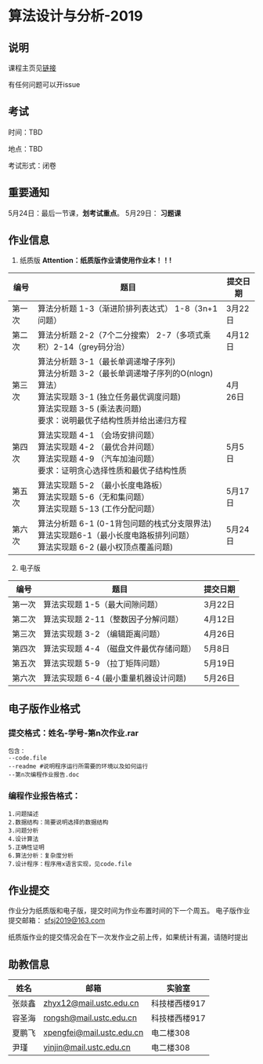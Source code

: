 # 算法设计与分析-2019

## 说明

课程主页见[链接](http://vim.ustc.edu.cn/?product=algorithm)

有任何问题可以开issue

## 考试
时间：TBD

地点：TBD

考试形式：闭卷

## 重要通知
5月24日：最后一节课，**划考试重点**。
5月29日： **习题课**


## 作业信息
1. 纸质版 **Attention：纸质版作业请使用作业本！！!**

| 编号   | 题目                                       | 提交日期   |
| ---- | ---------------------------------------- | ------ |
| 第一次  | 算法分析题 1-3（渐进阶排列表达式） 1-8（3n+1问题）          | 3月22日  |
| 第二次  | 算法分析题 2-2（7个二分搜索） 2-7（多项式乘积）2-14（grey码分治） | 4月12日  |
| 第三次  | 算法分析题 3-1（最长单调递增子序列) <br> 算法分析题 3-2（最长单调递增子序列的O(nlogn)算法）<br> 算法实现题 3-1  (独立任务最优调度问题)  <br> 算法实现题 3-5  (乘法表问题) <br>要求：说明最优子结构性质并给出递归方程 | 4月 26日 |
| 第四次  | 算法实现题 4-1 （会场安排问题）<br> 算法实现题 4-2 （最优合并问题）<br> 算法实现题 4-9 （汽车加油问题）<br>要求：证明贪心选择性质和最优子结构性质 | 5月5日   |
| 第五次  | 算法实现题 5-2 （最小长度电路板）<br> 算法实现题 5-6（无和集问题）<br> 算法实现题 5-13 (工作分配问题） | 5月17日  |
| 第六次  | 算法分析题 6-1 (0-1背包问题的栈式分支限界法)  <br> 算法实现题6-1（最小长度电路板排列问题） <br>算法实现题 6-2 (最小权顶点覆盖问题) | 5月24日  |


2. 电子版


| 编号   | 题目                      | 提交日期  |
| ---- | ----------------------- | ----- |
| 第一次  | 算法实现题 1-5（最大间隙问题）       | 3月22日 |
| 第二次  | 算法实现题 2-11（整数因子分解问题）    | 4月12日 |
| 第三次  | 算法实现题 3-2 （编辑距离问题）      | 4月26日 |
| 第四次  | 算法实现题 4-4 （磁盘文件最优存储问题）  | 5月8日  |
| 第五次  | 算法实现题 5-9 （拉丁矩阵问题）      | 5月19日 |
| 第六次  | 算法实现题 6-4  (最小重量机器设计问题) | 5月26日 |



## 电子版作业格式


### 提交格式：姓名-学号-第n次作业.rar

	包含：
	--code.file
	--readme #说明程序运行所需要的环境以及如何运行
	--第n次编程作业报告.doc


### 编程作业报告格式：

	1.问题描述
	2.数据结构：简要说明选择的数据结构
	3.问题分析
	4.设计算法
	5.正确性证明
	6.算法分析：复杂度分析
	7.设计程序：程序用x语言实现，见code.file

## 作业提交

作业分为纸质版和电子版，提交时间为作业布置时间的下一个周五。
电子版作业提交邮箱：  sfsj2019@163.com

纸质版作业的提交情况会在下一次发作业之前上传，如果统计有漏，请随时提出

## 助教信息
 | 姓名 | 邮箱 | 实验室|
 |--|--|--|
 | 张燚鑫 | zhyx12@mail.ustc.edu.cn | 科技楼西楼917
 | 容圣海| rongsh@mail.ustc.edu.cn | 科技楼西楼917
 | 夏鹏飞| xpengfei@mail.ustc.edu.cn | 电二楼308
 | 尹瑾 | yinjin@mail.ustc.edu.cn | 电二楼308


